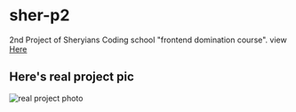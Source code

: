 # sher-p2
2nd Project of Sheryians Coding school "frontend domination course". view
<a href="https://gobinda-das-dev.github.io/sher-p2/">Here<a />
<br>
<h2>Here's real project pic</h2>
<img src="https://cdn.dribbble.com/users/1994279/screenshots/15546822/media/3fd69547006da0e299bec5bf1a80e040.png" alt="real project photo" />
